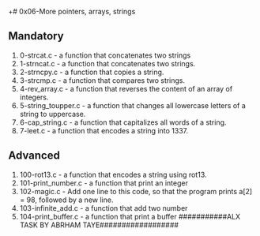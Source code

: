 +# 0x06-More pointers, arrays, strings

## Mandatory

1. 0-strcat.c - a function that concatenates two strings
2. 1-strncat.c - a function that concatenates two strings.
3. 2-strncpy.c - a function that copies a string.
4. 3-strcmp.c -  a function that compares two strings.
5. 4-rev_array.c - a function that reverses the content of an array of integers.
6. 5-string_toupper.c - a function that changes all lowercase letters of a string to uppercase.
7. 6-cap_string.c - a function that capitalizes all words of a string.
8. 7-leet.c - a function that encodes a string into 1337.
## Advanced

1. 100-rot13.c - a function that encodes a string using rot13.
2. 101-print_number.c - a function that print an integer
3. 102-magic.c - Add one line to this code, so that the program prints a[2] = 98, followed by a new line.
4. 103-infinite_add.c - a function that add two number
5. 104-print_buffer.c - a function that print a buffer
###########ALX TASK BY ABRHAM TAYE##################
